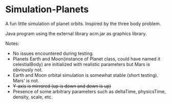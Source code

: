 # Simulation-Planets

A fun little simulation of planet orbits.
Inspired by the three body problem.

Java program using the external library acm.jar as graphics library.

Notes:
 - No issues encountered during testing.
 - Planets Earth and Moon(instance of Planet class, could have named it celestialBody) are initialized with realistic parameters but Mars is obviously not.
 - Earth and Moon orbital simulation is somewhat stable (short testing). Mars' is not.
 - ~~Y-axis is mirrored (up is down and down is up)~~
 - Presence of some arbitrary parameters such as deltaTime, physicsTime, density, scale, etc.
